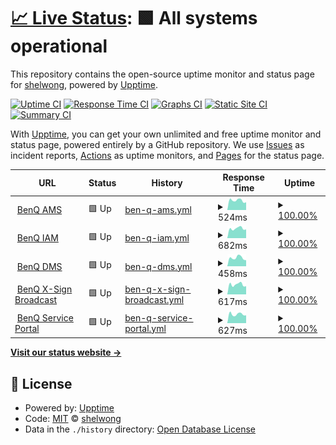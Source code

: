 # [📈 Live Status](https://shelwong.github.io/benqservers): <!--live status--> **🟩 All systems operational**

This repository contains the open-source uptime monitor and status page for [shelwong](https://shelwong.github.io/benqservers), powered by [Upptime](https://github.com/upptime/upptime).

[![Uptime CI](https://github.com/shelwong/benqservers/workflows/Uptime%20CI/badge.svg)](https://github.com/shelwong/benqservers/actions?query=workflow%3A%22Uptime+CI%22)
[![Response Time CI](https://github.com/shelwong/benqservers/workflows/Response%20Time%20CI/badge.svg)](https://github.com/shelwong/benqservers/actions?query=workflow%3A%22Response+Time+CI%22)
[![Graphs CI](https://github.com/shelwong/benqservers/workflows/Graphs%20CI/badge.svg)](https://github.com/shelwong/benqservers/actions?query=workflow%3A%22Graphs+CI%22)
[![Static Site CI](https://github.com/shelwong/benqservers/workflows/Static%20Site%20CI/badge.svg)](https://github.com/shelwong/benqservers/actions?query=workflow%3A%22Static+Site+CI%22)
[![Summary CI](https://github.com/shelwong/benqservers/workflows/Summary%20CI/badge.svg)](https://github.com/shelwong/benqservers/actions?query=workflow%3A%22Summary+CI%22)

With [Upptime](https://upptime.js.org), you can get your own unlimited and free uptime monitor and status page, powered entirely by a GitHub repository. We use [Issues](https://github.com/shelwong/benqservers/issues) as incident reports, [Actions](https://github.com/shelwong/benqservers/actions) as uptime monitors, and [Pages](https://shelwong.github.io/benqservers) for the status page.

<!--start: status pages-->
<!-- This summary is generated by Upptime (https://github.com/upptime/upptime) -->
<!-- Do not edit this manually, your changes will be overwritten -->
<!-- prettier-ignore -->
| URL | Status | History | Response Time | Uptime |
| --- | ------ | ------- | ------------- | ------ |
| <img alt="" src="https://icons.duckduckgo.com/ip3/ams.benq.com.ico" height="13"> [BenQ AMS](https://ams.benq.com/#/) | 🟩 Up | [ben-q-ams.yml](https://github.com/BQA-FAE/benqservers/commits/HEAD/history/ben-q-ams.yml) | <details><summary><img alt="Response time graph" src="./graphs/ben-q-ams/response-time-week.png" height="20"> 524ms</summary><br><a href="https://BQA-FAE.github.io/benqservers/history/ben-q-ams"><img alt="Response time 497" src="https://img.shields.io/endpoint?url=https%3A%2F%2Fraw.githubusercontent.com%2FBQA-FAE%2Fbenqservers%2FHEAD%2Fapi%2Fben-q-ams%2Fresponse-time.json"></a><br><a href="https://BQA-FAE.github.io/benqservers/history/ben-q-ams"><img alt="24-hour response time 423" src="https://img.shields.io/endpoint?url=https%3A%2F%2Fraw.githubusercontent.com%2FBQA-FAE%2Fbenqservers%2FHEAD%2Fapi%2Fben-q-ams%2Fresponse-time-day.json"></a><br><a href="https://BQA-FAE.github.io/benqservers/history/ben-q-ams"><img alt="7-day response time 524" src="https://img.shields.io/endpoint?url=https%3A%2F%2Fraw.githubusercontent.com%2FBQA-FAE%2Fbenqservers%2FHEAD%2Fapi%2Fben-q-ams%2Fresponse-time-week.json"></a><br><a href="https://BQA-FAE.github.io/benqservers/history/ben-q-ams"><img alt="30-day response time 497" src="https://img.shields.io/endpoint?url=https%3A%2F%2Fraw.githubusercontent.com%2FBQA-FAE%2Fbenqservers%2FHEAD%2Fapi%2Fben-q-ams%2Fresponse-time-month.json"></a><br><a href="https://BQA-FAE.github.io/benqservers/history/ben-q-ams"><img alt="1-year response time 497" src="https://img.shields.io/endpoint?url=https%3A%2F%2Fraw.githubusercontent.com%2FBQA-FAE%2Fbenqservers%2FHEAD%2Fapi%2Fben-q-ams%2Fresponse-time-year.json"></a></details> | <details><summary><a href="https://BQA-FAE.github.io/benqservers/history/ben-q-ams">100.00%</a></summary><a href="https://BQA-FAE.github.io/benqservers/history/ben-q-ams"><img alt="All-time uptime 100.00%" src="https://img.shields.io/endpoint?url=https%3A%2F%2Fraw.githubusercontent.com%2FBQA-FAE%2Fbenqservers%2FHEAD%2Fapi%2Fben-q-ams%2Fuptime.json"></a><br><a href="https://BQA-FAE.github.io/benqservers/history/ben-q-ams"><img alt="24-hour uptime 100.00%" src="https://img.shields.io/endpoint?url=https%3A%2F%2Fraw.githubusercontent.com%2FBQA-FAE%2Fbenqservers%2FHEAD%2Fapi%2Fben-q-ams%2Fuptime-day.json"></a><br><a href="https://BQA-FAE.github.io/benqservers/history/ben-q-ams"><img alt="7-day uptime 100.00%" src="https://img.shields.io/endpoint?url=https%3A%2F%2Fraw.githubusercontent.com%2FBQA-FAE%2Fbenqservers%2FHEAD%2Fapi%2Fben-q-ams%2Fuptime-week.json"></a><br><a href="https://BQA-FAE.github.io/benqservers/history/ben-q-ams"><img alt="30-day uptime 100.00%" src="https://img.shields.io/endpoint?url=https%3A%2F%2Fraw.githubusercontent.com%2FBQA-FAE%2Fbenqservers%2FHEAD%2Fapi%2Fben-q-ams%2Fuptime-month.json"></a><br><a href="https://BQA-FAE.github.io/benqservers/history/ben-q-ams"><img alt="1-year uptime 100.00%" src="https://img.shields.io/endpoint?url=https%3A%2F%2Fraw.githubusercontent.com%2FBQA-FAE%2Fbenqservers%2FHEAD%2Fapi%2Fben-q-ams%2Fuptime-year.json"></a></details>
| <img alt="" src="https://icons.duckduckgo.com/ip3/iam.benq.com.ico" height="13"> [BenQ IAM](https://iam.benq.com/) | 🟩 Up | [ben-q-iam.yml](https://github.com/BQA-FAE/benqservers/commits/HEAD/history/ben-q-iam.yml) | <details><summary><img alt="Response time graph" src="./graphs/ben-q-iam/response-time-week.png" height="20"> 682ms</summary><br><a href="https://BQA-FAE.github.io/benqservers/history/ben-q-iam"><img alt="Response time 704" src="https://img.shields.io/endpoint?url=https%3A%2F%2Fraw.githubusercontent.com%2FBQA-FAE%2Fbenqservers%2FHEAD%2Fapi%2Fben-q-iam%2Fresponse-time.json"></a><br><a href="https://BQA-FAE.github.io/benqservers/history/ben-q-iam"><img alt="24-hour response time 618" src="https://img.shields.io/endpoint?url=https%3A%2F%2Fraw.githubusercontent.com%2FBQA-FAE%2Fbenqservers%2FHEAD%2Fapi%2Fben-q-iam%2Fresponse-time-day.json"></a><br><a href="https://BQA-FAE.github.io/benqservers/history/ben-q-iam"><img alt="7-day response time 682" src="https://img.shields.io/endpoint?url=https%3A%2F%2Fraw.githubusercontent.com%2FBQA-FAE%2Fbenqservers%2FHEAD%2Fapi%2Fben-q-iam%2Fresponse-time-week.json"></a><br><a href="https://BQA-FAE.github.io/benqservers/history/ben-q-iam"><img alt="30-day response time 704" src="https://img.shields.io/endpoint?url=https%3A%2F%2Fraw.githubusercontent.com%2FBQA-FAE%2Fbenqservers%2FHEAD%2Fapi%2Fben-q-iam%2Fresponse-time-month.json"></a><br><a href="https://BQA-FAE.github.io/benqservers/history/ben-q-iam"><img alt="1-year response time 704" src="https://img.shields.io/endpoint?url=https%3A%2F%2Fraw.githubusercontent.com%2FBQA-FAE%2Fbenqservers%2FHEAD%2Fapi%2Fben-q-iam%2Fresponse-time-year.json"></a></details> | <details><summary><a href="https://BQA-FAE.github.io/benqservers/history/ben-q-iam">100.00%</a></summary><a href="https://BQA-FAE.github.io/benqservers/history/ben-q-iam"><img alt="All-time uptime 100.00%" src="https://img.shields.io/endpoint?url=https%3A%2F%2Fraw.githubusercontent.com%2FBQA-FAE%2Fbenqservers%2FHEAD%2Fapi%2Fben-q-iam%2Fuptime.json"></a><br><a href="https://BQA-FAE.github.io/benqservers/history/ben-q-iam"><img alt="24-hour uptime 100.00%" src="https://img.shields.io/endpoint?url=https%3A%2F%2Fraw.githubusercontent.com%2FBQA-FAE%2Fbenqservers%2FHEAD%2Fapi%2Fben-q-iam%2Fuptime-day.json"></a><br><a href="https://BQA-FAE.github.io/benqservers/history/ben-q-iam"><img alt="7-day uptime 100.00%" src="https://img.shields.io/endpoint?url=https%3A%2F%2Fraw.githubusercontent.com%2FBQA-FAE%2Fbenqservers%2FHEAD%2Fapi%2Fben-q-iam%2Fuptime-week.json"></a><br><a href="https://BQA-FAE.github.io/benqservers/history/ben-q-iam"><img alt="30-day uptime 100.00%" src="https://img.shields.io/endpoint?url=https%3A%2F%2Fraw.githubusercontent.com%2FBQA-FAE%2Fbenqservers%2FHEAD%2Fapi%2Fben-q-iam%2Fuptime-month.json"></a><br><a href="https://BQA-FAE.github.io/benqservers/history/ben-q-iam"><img alt="1-year uptime 100.00%" src="https://img.shields.io/endpoint?url=https%3A%2F%2Fraw.githubusercontent.com%2FBQA-FAE%2Fbenqservers%2FHEAD%2Fapi%2Fben-q-iam%2Fuptime-year.json"></a></details>
| <img alt="" src="https://dms.benq.com/client/dms_logo.svg" height="13"> [BenQ DMS](https://dms.benq.com/#/) | 🟩 Up | [ben-q-dms.yml](https://github.com/BQA-FAE/benqservers/commits/HEAD/history/ben-q-dms.yml) | <details><summary><img alt="Response time graph" src="./graphs/ben-q-dms/response-time-week.png" height="20"> 458ms</summary><br><a href="https://BQA-FAE.github.io/benqservers/history/ben-q-dms"><img alt="Response time 464" src="https://img.shields.io/endpoint?url=https%3A%2F%2Fraw.githubusercontent.com%2FBQA-FAE%2Fbenqservers%2FHEAD%2Fapi%2Fben-q-dms%2Fresponse-time.json"></a><br><a href="https://BQA-FAE.github.io/benqservers/history/ben-q-dms"><img alt="24-hour response time 328" src="https://img.shields.io/endpoint?url=https%3A%2F%2Fraw.githubusercontent.com%2FBQA-FAE%2Fbenqservers%2FHEAD%2Fapi%2Fben-q-dms%2Fresponse-time-day.json"></a><br><a href="https://BQA-FAE.github.io/benqservers/history/ben-q-dms"><img alt="7-day response time 458" src="https://img.shields.io/endpoint?url=https%3A%2F%2Fraw.githubusercontent.com%2FBQA-FAE%2Fbenqservers%2FHEAD%2Fapi%2Fben-q-dms%2Fresponse-time-week.json"></a><br><a href="https://BQA-FAE.github.io/benqservers/history/ben-q-dms"><img alt="30-day response time 464" src="https://img.shields.io/endpoint?url=https%3A%2F%2Fraw.githubusercontent.com%2FBQA-FAE%2Fbenqservers%2FHEAD%2Fapi%2Fben-q-dms%2Fresponse-time-month.json"></a><br><a href="https://BQA-FAE.github.io/benqservers/history/ben-q-dms"><img alt="1-year response time 464" src="https://img.shields.io/endpoint?url=https%3A%2F%2Fraw.githubusercontent.com%2FBQA-FAE%2Fbenqservers%2FHEAD%2Fapi%2Fben-q-dms%2Fresponse-time-year.json"></a></details> | <details><summary><a href="https://BQA-FAE.github.io/benqservers/history/ben-q-dms">100.00%</a></summary><a href="https://BQA-FAE.github.io/benqservers/history/ben-q-dms"><img alt="All-time uptime 100.00%" src="https://img.shields.io/endpoint?url=https%3A%2F%2Fraw.githubusercontent.com%2FBQA-FAE%2Fbenqservers%2FHEAD%2Fapi%2Fben-q-dms%2Fuptime.json"></a><br><a href="https://BQA-FAE.github.io/benqservers/history/ben-q-dms"><img alt="24-hour uptime 100.00%" src="https://img.shields.io/endpoint?url=https%3A%2F%2Fraw.githubusercontent.com%2FBQA-FAE%2Fbenqservers%2FHEAD%2Fapi%2Fben-q-dms%2Fuptime-day.json"></a><br><a href="https://BQA-FAE.github.io/benqservers/history/ben-q-dms"><img alt="7-day uptime 100.00%" src="https://img.shields.io/endpoint?url=https%3A%2F%2Fraw.githubusercontent.com%2FBQA-FAE%2Fbenqservers%2FHEAD%2Fapi%2Fben-q-dms%2Fuptime-week.json"></a><br><a href="https://BQA-FAE.github.io/benqservers/history/ben-q-dms"><img alt="30-day uptime 100.00%" src="https://img.shields.io/endpoint?url=https%3A%2F%2Fraw.githubusercontent.com%2FBQA-FAE%2Fbenqservers%2FHEAD%2Fapi%2Fben-q-dms%2Fuptime-month.json"></a><br><a href="https://BQA-FAE.github.io/benqservers/history/ben-q-dms"><img alt="1-year uptime 100.00%" src="https://img.shields.io/endpoint?url=https%3A%2F%2Fraw.githubusercontent.com%2FBQA-FAE%2Fbenqservers%2FHEAD%2Fapi%2Fben-q-dms%2Fuptime-year.json"></a></details>
| <img alt="" src="https://icons.duckduckgo.com/ip3/x-signbroadcast.benq.com.ico" height="13"> [BenQ X-Sign Broadcast](https://x-signbroadcast.benq.com/) | 🟩 Up | [ben-q-x-sign-broadcast.yml](https://github.com/BQA-FAE/benqservers/commits/HEAD/history/ben-q-x-sign-broadcast.yml) | <details><summary><img alt="Response time graph" src="./graphs/ben-q-x-sign-broadcast/response-time-week.png" height="20"> 617ms</summary><br><a href="https://BQA-FAE.github.io/benqservers/history/ben-q-x-sign-broadcast"><img alt="Response time 618" src="https://img.shields.io/endpoint?url=https%3A%2F%2Fraw.githubusercontent.com%2FBQA-FAE%2Fbenqservers%2FHEAD%2Fapi%2Fben-q-x-sign-broadcast%2Fresponse-time.json"></a><br><a href="https://BQA-FAE.github.io/benqservers/history/ben-q-x-sign-broadcast"><img alt="24-hour response time 508" src="https://img.shields.io/endpoint?url=https%3A%2F%2Fraw.githubusercontent.com%2FBQA-FAE%2Fbenqservers%2FHEAD%2Fapi%2Fben-q-x-sign-broadcast%2Fresponse-time-day.json"></a><br><a href="https://BQA-FAE.github.io/benqservers/history/ben-q-x-sign-broadcast"><img alt="7-day response time 617" src="https://img.shields.io/endpoint?url=https%3A%2F%2Fraw.githubusercontent.com%2FBQA-FAE%2Fbenqservers%2FHEAD%2Fapi%2Fben-q-x-sign-broadcast%2Fresponse-time-week.json"></a><br><a href="https://BQA-FAE.github.io/benqservers/history/ben-q-x-sign-broadcast"><img alt="30-day response time 618" src="https://img.shields.io/endpoint?url=https%3A%2F%2Fraw.githubusercontent.com%2FBQA-FAE%2Fbenqservers%2FHEAD%2Fapi%2Fben-q-x-sign-broadcast%2Fresponse-time-month.json"></a><br><a href="https://BQA-FAE.github.io/benqservers/history/ben-q-x-sign-broadcast"><img alt="1-year response time 618" src="https://img.shields.io/endpoint?url=https%3A%2F%2Fraw.githubusercontent.com%2FBQA-FAE%2Fbenqservers%2FHEAD%2Fapi%2Fben-q-x-sign-broadcast%2Fresponse-time-year.json"></a></details> | <details><summary><a href="https://BQA-FAE.github.io/benqservers/history/ben-q-x-sign-broadcast">100.00%</a></summary><a href="https://BQA-FAE.github.io/benqservers/history/ben-q-x-sign-broadcast"><img alt="All-time uptime 100.00%" src="https://img.shields.io/endpoint?url=https%3A%2F%2Fraw.githubusercontent.com%2FBQA-FAE%2Fbenqservers%2FHEAD%2Fapi%2Fben-q-x-sign-broadcast%2Fuptime.json"></a><br><a href="https://BQA-FAE.github.io/benqservers/history/ben-q-x-sign-broadcast"><img alt="24-hour uptime 100.00%" src="https://img.shields.io/endpoint?url=https%3A%2F%2Fraw.githubusercontent.com%2FBQA-FAE%2Fbenqservers%2FHEAD%2Fapi%2Fben-q-x-sign-broadcast%2Fuptime-day.json"></a><br><a href="https://BQA-FAE.github.io/benqservers/history/ben-q-x-sign-broadcast"><img alt="7-day uptime 100.00%" src="https://img.shields.io/endpoint?url=https%3A%2F%2Fraw.githubusercontent.com%2FBQA-FAE%2Fbenqservers%2FHEAD%2Fapi%2Fben-q-x-sign-broadcast%2Fuptime-week.json"></a><br><a href="https://BQA-FAE.github.io/benqservers/history/ben-q-x-sign-broadcast"><img alt="30-day uptime 100.00%" src="https://img.shields.io/endpoint?url=https%3A%2F%2Fraw.githubusercontent.com%2FBQA-FAE%2Fbenqservers%2FHEAD%2Fapi%2Fben-q-x-sign-broadcast%2Fuptime-month.json"></a><br><a href="https://BQA-FAE.github.io/benqservers/history/ben-q-x-sign-broadcast"><img alt="1-year uptime 100.00%" src="https://img.shields.io/endpoint?url=https%3A%2F%2Fraw.githubusercontent.com%2FBQA-FAE%2Fbenqservers%2FHEAD%2Fapi%2Fben-q-x-sign-broadcast%2Fuptime-year.json"></a></details>
| <img alt="" src="https://icons.duckduckgo.com/ip3/service-portal.benq.com.ico" height="13"> [BenQ Service Portal](https://service-portal.benq.com/) | 🟩 Up | [ben-q-service-portal.yml](https://github.com/BQA-FAE/benqservers/commits/HEAD/history/ben-q-service-portal.yml) | <details><summary><img alt="Response time graph" src="./graphs/ben-q-service-portal/response-time-week.png" height="20"> 627ms</summary><br><a href="https://BQA-FAE.github.io/benqservers/history/ben-q-service-portal"><img alt="Response time 685" src="https://img.shields.io/endpoint?url=https%3A%2F%2Fraw.githubusercontent.com%2FBQA-FAE%2Fbenqservers%2FHEAD%2Fapi%2Fben-q-service-portal%2Fresponse-time.json"></a><br><a href="https://BQA-FAE.github.io/benqservers/history/ben-q-service-portal"><img alt="24-hour response time 547" src="https://img.shields.io/endpoint?url=https%3A%2F%2Fraw.githubusercontent.com%2FBQA-FAE%2Fbenqservers%2FHEAD%2Fapi%2Fben-q-service-portal%2Fresponse-time-day.json"></a><br><a href="https://BQA-FAE.github.io/benqservers/history/ben-q-service-portal"><img alt="7-day response time 627" src="https://img.shields.io/endpoint?url=https%3A%2F%2Fraw.githubusercontent.com%2FBQA-FAE%2Fbenqservers%2FHEAD%2Fapi%2Fben-q-service-portal%2Fresponse-time-week.json"></a><br><a href="https://BQA-FAE.github.io/benqservers/history/ben-q-service-portal"><img alt="30-day response time 685" src="https://img.shields.io/endpoint?url=https%3A%2F%2Fraw.githubusercontent.com%2FBQA-FAE%2Fbenqservers%2FHEAD%2Fapi%2Fben-q-service-portal%2Fresponse-time-month.json"></a><br><a href="https://BQA-FAE.github.io/benqservers/history/ben-q-service-portal"><img alt="1-year response time 685" src="https://img.shields.io/endpoint?url=https%3A%2F%2Fraw.githubusercontent.com%2FBQA-FAE%2Fbenqservers%2FHEAD%2Fapi%2Fben-q-service-portal%2Fresponse-time-year.json"></a></details> | <details><summary><a href="https://BQA-FAE.github.io/benqservers/history/ben-q-service-portal">100.00%</a></summary><a href="https://BQA-FAE.github.io/benqservers/history/ben-q-service-portal"><img alt="All-time uptime 100.00%" src="https://img.shields.io/endpoint?url=https%3A%2F%2Fraw.githubusercontent.com%2FBQA-FAE%2Fbenqservers%2FHEAD%2Fapi%2Fben-q-service-portal%2Fuptime.json"></a><br><a href="https://BQA-FAE.github.io/benqservers/history/ben-q-service-portal"><img alt="24-hour uptime 100.00%" src="https://img.shields.io/endpoint?url=https%3A%2F%2Fraw.githubusercontent.com%2FBQA-FAE%2Fbenqservers%2FHEAD%2Fapi%2Fben-q-service-portal%2Fuptime-day.json"></a><br><a href="https://BQA-FAE.github.io/benqservers/history/ben-q-service-portal"><img alt="7-day uptime 100.00%" src="https://img.shields.io/endpoint?url=https%3A%2F%2Fraw.githubusercontent.com%2FBQA-FAE%2Fbenqservers%2FHEAD%2Fapi%2Fben-q-service-portal%2Fuptime-week.json"></a><br><a href="https://BQA-FAE.github.io/benqservers/history/ben-q-service-portal"><img alt="30-day uptime 100.00%" src="https://img.shields.io/endpoint?url=https%3A%2F%2Fraw.githubusercontent.com%2FBQA-FAE%2Fbenqservers%2FHEAD%2Fapi%2Fben-q-service-portal%2Fuptime-month.json"></a><br><a href="https://BQA-FAE.github.io/benqservers/history/ben-q-service-portal"><img alt="1-year uptime 100.00%" src="https://img.shields.io/endpoint?url=https%3A%2F%2Fraw.githubusercontent.com%2FBQA-FAE%2Fbenqservers%2FHEAD%2Fapi%2Fben-q-service-portal%2Fuptime-year.json"></a></details>

<!--end: status pages-->

[**Visit our status website →**](https://bqa-fae.github.io/benqservers)

## 📄 License

- Powered by: [Upptime](https://github.com/upptime/upptime)
- Code: [MIT](./LICENSE) © [shelwong](https://shelwong.github.io/benqservers)
- Data in the `./history` directory: [Open Database License](https://opendatacommons.org/licenses/odbl/1-0/)
